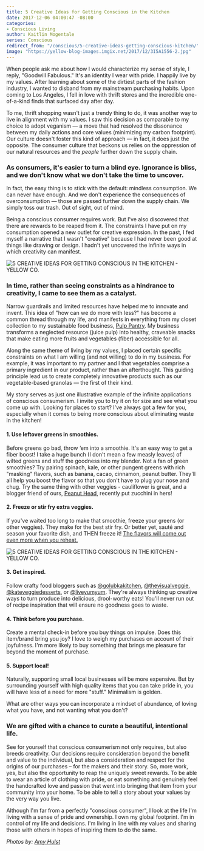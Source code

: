 ```yaml
---
title: 5 Creative Ideas for Getting Conscious in the Kitchen
date: 2017-12-06 04:00:47 -08:00
categories:
- Conscious Living
author: Kaitlin Mogentale
series: Conscious
redirect_from: "/conscious/5-creative-ideas-getting-conscious-kitchen/"
image: "https://yellow-blog-images.imgix.net/2017/12/3I5A1556-2.jpg"
---
```


When people ask me about how I would characterize my sense of style, I reply, "Goodwill Fabulous." It's an identity I wear with pride. I happily live by my values. After learning about some of the dirtiest parts of the fashion industry, I wanted to disband from my mainstream purchasing habits. Upon coming to Los Angeles, I fell in love with thrift stores and the incredible one-of-a-kind finds that surfaced day after day.

To me, thrift shopping wasn't just a trendy thing to do, it was another way to live in alignment with my values. I saw this decision as comparable to my choice to adopt veganism — a move that had resolved the dissonance between my daily actions and core values (minimizing my carbon footprint). Our culture doesn't foster this kind of approach — in fact, it does just the opposite. The consumer culture that beckons us relies on the oppression of our natural resources and the _people_ further down the supply chain.

### **As consumers, it's easier to turn a blind eye. Ignorance is bliss, and we don't know what we don't take the time to uncover.**

In fact, the easy thing is to stick with the default: mindless consumption. We can never have enough. And we don't experience the consequences of overconsumption — those are passed further down the supply chain. We simply toss our trash. Out of sight, out of mind.

Being a conscious consumer requires work. But I've also discovered that there are rewards to be reaped from it. The constraints I have put on my consumption opened a new outlet for creative expression. In the past, I fed myself a narrative that I wasn't "creative" because I had never been good at things like drawing or design. I hadn't yet uncovered the infinite ways in which creativity can manifest.

![5 CREATIVE IDEAS FOR GETTING CONSCIOUS IN THE KITCHEN - YELLOW CO.](https://yellow-blog-images.imgix.net/2017/12/3I5A1573-2.jpg)

### **In time, rather than seeing constraints as a hindrance to creativity, I came to see them as a catalyst.**

Narrow guardrails and limited resources have helped me to innovate and invent. This idea of "how can we do more with less?" has become a common thread through my life, and manifests in everything from my closet collection to my sustainable food business, [Pulp Pantry](https://www.pulppantry.com/). My business transforms a neglected resource (juice pulp) into healthy, craveable snacks that make eating more fruits and vegetables (fiber) accessible for all.

Along the same theme of living by my values, I placed certain specific constraints on what I am willing (and not willing) to do in my business. For example, it was important to my partner and I that vegetables comprise a primary ingredient in our product, rather than an afterthought. This guiding principle lead us to create completely innovative products such as our vegetable-based granolas — the first of their kind.

My story serves as just one illustrative example of the infinite applications of conscious consumerism. I invite you to try it on for size and see what you come up with. Looking for places to start? I've always got a few for you, especially when it comes to being more conscious about eliminating waste in the kitchen!

#### **1\. Use leftover greens in smoothies.**

Before greens go bad, throw ‘em into a smoothie. It's an easy way to get a fiber boost! I take a huge bunch (I don't mean a few measly leaves) of wilted greens and stuff the goodness into my blender. Not a fan of green smoothies? Try pairing spinach, kale, or other pungent greens with rich "masking" flavors, such as banana, cacao, cinnamon, peanut butter. They'll all help you boost the flavor so that you don't have to plug your nose and chug. Try the same thing with other veggies - cauliflower is great, and a blogger friend of ours, [Peanut Head](https://www.instagram.com/peanut.head/), recently put zucchini in hers!

#### **2\. Freeze or stir fry extra veggies.**

If you've waited too long to make that smoothie, freeze your greens (or other veggies). They make for the best stir fry. Or better yet, sauté and season your favorite dish, and THEN freeze it! [The flavors will come out even more when you reheat.](https://www.forbes.com/sites/nadiaarumugam/2011/11/23/the-science-of-leftovers-why-they-taste-so-good/#77e895127d27)

![5 CREATIVE IDEAS FOR GETTING CONSCIOUS IN THE KITCHEN - YELLOW CO.](https://yellow-blog-images.imgix.net/2017/12/3I5A1592.jpg)

#### **3\. Get inspired.**

Follow crafty food bloggers such as [@golubkakitchen](https://www.instagram.com/golubkakitchen/), [@thevisualveggie](https://www.instagram.com/thevisualveggie/), [@kateveggiedesserts](https://www.instagram.com/kateveggiedesserts/), or [@liveyumyum](https://www.instagram.com/liveyumyum/). They're always thinking up creative ways to turn produce into delicious, drool-worthy eats! You'll never run out of recipe inspiration that will ensure no goodness goes to waste.

#### **4\. Think before you purchase.**

Create a mental check-in before you buy things on impulse. Does this item/brand bring you joy? I love to weigh my purchases on account of their joyfulness. I'm more likely to buy something that brings me pleasure far beyond the moment of purchase.

#### **5\. Support local!**

Naturally, supporting small local businesses will be more expensive. But by surrounding yourself with high quality items that you can take pride in, you will have less of a need for more "stuff." Minimalism is golden.

What are other ways you can incorporate a mindset of abundance, of loving what you have, and not wanting what you don't?

### **We are gifted with a chance to curate a beautiful, intentional life.**

See for yourself that conscious consumerism not only requires, but also breeds creativity. Our decisions require consideration beyond the benefit and value to the individual, but also a consideration and respect for the origins of our purchases – for the makers and their story. So, more work, yes, but also the opportunity to reap the uniquely sweet rewards. To be able to wear an article of clothing with pride, or eat something and genuinely feel the handcrafted love and passion that went into bringing that item from your community into your home. To be able to tell a story about your values by the very way you live.

Although I'm far from a perfectly "conscious consumer", I look at the life I'm living with a sense of pride and ownership. I own my global footprint. I'm in control of my life and decisions. I'm living in line with my values and sharing those with others in hopes of inspiring them to do the same.

_Photos by: [Amy Hulst](https://www.instagram.com/amyhulstforpresident/)_
